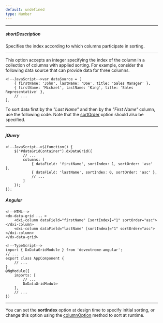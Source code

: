 ```yaml
---
default: undefined
type: Number
---
```

---
##### shortDescription
Specifies the index according to which columns participate in sorting.

---
This option accepts an integer specifying the index of the column in a collection of columns with applied sorting. For example, consider the following data source that can provide data for three columns.

    <!--JavaScript-->var dataSource = [
        { firstName: 'John', lastName: 'Doe', title: 'Sales Manager' },
        { firstName: 'Michael', lastName: 'King', title: 'Sales Representative' },
        // ...
    ];

To sort data first by the *"Last Name"* and then by the *"First Name"* column, use the following code. Note that the [sortOrder](/api-reference/10%20UI%20Widgets/GridBase/1%20Configuration/columns/sortOrder.md '{basewidgetpath}/Configuration/columns/#sortOrder') option should also be specified.
    
---
##### jQuery

    <!--JavaScript-->$(function() {
        $("#dataGridContainer").dxDataGrid({
            // ...
            columns: [
                { dataField: 'firstName', sortIndex: 1, sortOrder: 'asc' },
                { dataField: 'lastName', sortIndex: 0, sortOrder: 'asc' },
                // ...
            ]
        });
    });

##### Angular
    
    <!--HTML-->
    <dx-data-grid ... >
        <dxi-column dataField="firstName" [sortIndex]="1" sortOrder="asc"></dxi-column>
        <dxi-column dataField="lastName" [sortIndex]="1" sortOrder="asc"></dxi-column>
    </dx-data-grid>

    <!--TypeScript-->
    import { DxDataGridModule } from 'devextreme-angular';
    // ...
    export class AppComponent {
        // ...
    }
    @NgModule({
        imports: [
            // ...
            DxDataGridModule
        ],
        // ...
    })
    
---

You can set the **sortIndex** option at design time to specify initial sorting, or change this option using the [columnOption]({basewidgetname}/Methods/#columnOptionid_optionName_optionValue) method to sort at runtime.